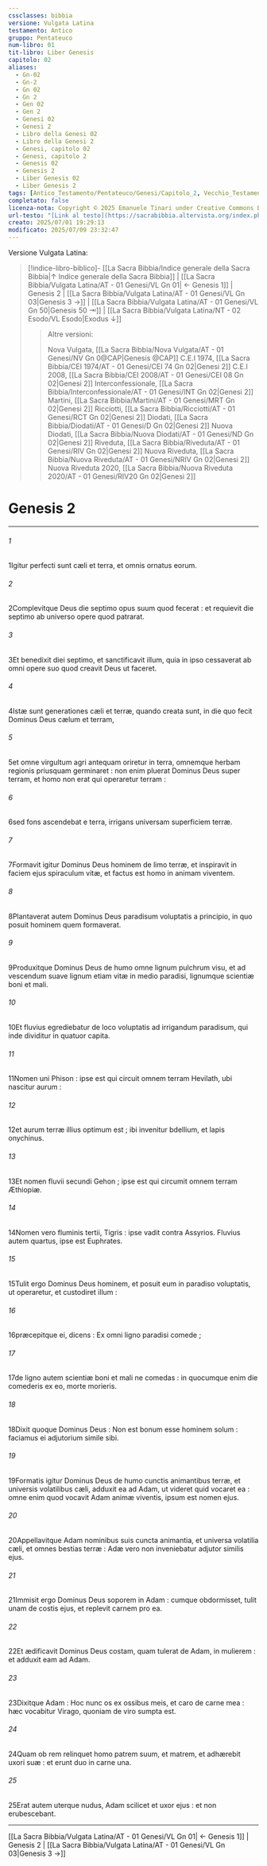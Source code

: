 ```yaml
---
cssclasses: bibbia
versione: Vulgata Latina
testamento: Antico
gruppo: Pentateuco
num-libro: 01
tit-libro: Liber Genesis
capitolo: 02
aliases:
  - Gn-02
  - Gn-2
  - Gn 02
  - Gn 2
  - Gen 02
  - Gen 2
  - Genesi 02
  - Genesi 2
  - Libro della Genesi 02
  - Libro della Genesi 2
  - Genesi, capitolo 02
  - Genesi, capitolo 2
  - Genesis 02
  - Genesis 2
  - Liber Genesis 02
  - Liber Genesis 2
tags: [Antico_Testamento/Pentateuco/Genesi/Capitolo_2, Vecchio_Testamento/Pentateuco/Genesi/Capitolo_2, Antico_Testamento, Vecchio_Testamento, Il_Pentateuco, Pentateuco, Libro_della_Genesi, Genesi, Capitolo_2]
completato: false
licenza-nota: Copyright © 2025 Emanuele Tinari under Creative Commons BY-NC-SA 4.0 https://creativecommons.org/licenses/by-nc-sa/4.0/
url-testo: "[Link al testo](https://sacrabibbia.altervista.org/index.php/bibbia/lettura//r/la/vulgata/genesis/1/2)"
creato: 2025/07/01 19:29:13
modificato: 2025/07/09 23:32:47
---
```


Versione Vulgata Latina:
> [!indice-libro-biblico]- [[La Sacra Bibbia/Indice generale della Sacra Bibbia|↑ Indice generale della Sacra Bibbia]] | [[La Sacra Bibbia/Vulgata Latina/AT - 01 Genesi/VL Gn 01| ← Genesis 1]] <span class="bianco">| Genesis 2 |</span> [[La Sacra Bibbia/Vulgata Latina/AT - 01 Genesi/VL Gn 03|Genesis 3 →]] | [[La Sacra Bibbia/Vulgata Latina/AT - 01 Genesi/VL Gn 50|Genesis 50 ⇥]] | [[La Sacra Bibbia/Vulgata Latina/NT - 02 Esodo/VL Esodo|Exodus ↓]]
>> <span class="verde">Altre versioni:</span>
>>
>> Nova Vulgata, [[La Sacra Bibbia/Nova Vulgata/AT - 01 Genesi/NV Gn 0@CAP|Genesis @CAP]]
>> C.E.I 1974, [[La Sacra Bibbia/CEI 1974/AT - 01 Genesi/CEI 74 Gn 02|Genesi 2]]
>> C.E.I 2008, [[La Sacra Bibbia/CEI 2008/AT - 01 Genesi/CEI 08 Gn 02|Genesi 2]]
>> Interconfessionale, [[La Sacra Bibbia/Interconfessionale/AT - 01 Genesi/INT Gn 02|Genesi 2]]
>> Martini, [[La Sacra Bibbia/Martini/AT - 01 Genesi/MRT Gn 02|Genesi 2]]
>> Ricciotti, [[La Sacra Bibbia/Ricciotti/AT - 01 Genesi/RCT Gn 02|Genesi 2]]
>> Diodati, [[La Sacra Bibbia/Diodati/AT - 01 Genesi/D Gn 02|Genesi 2]]
>> Nuova Diodati, [[La Sacra Bibbia/Nuova Diodati/AT - 01 Genesi/ND Gn 02|Genesi 2]]
>> Riveduta, [[La Sacra Bibbia/Riveduta/AT - 01 Genesi/RIV Gn 02|Genesi 2]]
>> Nuova Riveduta, [[La Sacra Bibbia/Nuova Riveduta/AT - 01 Genesi/NRIV Gn 02|Genesi 2]]
>> Nuova Riveduta 2020, [[La Sacra Bibbia/Nuova Riveduta 2020/AT - 01 Genesi/RIV20 Gn 02|Genesi 2]]

# Genesis 2

***

###### 1
<span class=vrs>1</span>Igitur perfecti sunt cæli et terra, et omnis ornatus eorum.
###### 2
<span class=vrs>2</span>Complevitque Deus die septimo opus suum quod fecerat : et requievit die septimo ab universo opere quod patrarat.
###### 3
<span class=vrs>3</span>Et benedixit diei septimo, et sanctificavit illum, quia in ipso cessaverat ab omni opere suo quod creavit Deus ut faceret.
###### 4
<span class=vrs>4</span>Istæ sunt generationes cæli et terræ, quando creata sunt, in die quo fecit Dominus Deus cælum et terram,
###### 5
<span class=vrs>5</span>et omne virgultum agri antequam oriretur in terra, omnemque herbam regionis priusquam germinaret : non enim pluerat Dominus Deus super terram, et homo non erat qui operaretur terram :
###### 6
<span class=vrs>6</span>sed fons ascendebat e terra, irrigans universam superficiem terræ.
###### 7
<span class=vrs>7</span>Formavit igitur Dominus Deus hominem de limo terræ, et inspiravit in faciem ejus spiraculum vitæ, et factus est homo in animam viventem.
###### 8
<span class=vrs>8</span>Plantaverat autem Dominus Deus paradisum voluptatis a principio, in quo posuit hominem quem formaverat.
###### 9
<span class=vrs>9</span>Produxitque Dominus Deus de humo omne lignum pulchrum visu, et ad vescendum suave lignum etiam vitæ in medio paradisi, lignumque scientiæ boni et mali.
###### 10
<span class=vrs>10</span>Et fluvius egrediebatur de loco voluptatis ad irrigandum paradisum, qui inde dividitur in quatuor capita.
###### 11
<span class=vrs>11</span>Nomen uni Phison : ipse est qui circuit omnem terram Hevilath, ubi nascitur aurum :
###### 12
<span class=vrs>12</span>et aurum terræ illius optimum est ; ibi invenitur bdellium, et lapis onychinus.
###### 13
<span class=vrs>13</span>Et nomen fluvii secundi Gehon ; ipse est qui circumit omnem terram Æthiopiæ.
###### 14
<span class=vrs>14</span>Nomen vero fluminis tertii, Tigris : ipse vadit contra Assyrios. Fluvius autem quartus, ipse est Euphrates.
###### 15
<span class=vrs>15</span>Tulit ergo Dominus Deus hominem, et posuit eum in paradiso voluptatis, ut operaretur, et custodiret illum :
###### 16
<span class=vrs>16</span>præcepitque ei, dicens : Ex omni ligno paradisi comede ;
###### 17
<span class=vrs>17</span>de ligno autem scientiæ boni et mali ne comedas : in quocumque enim die comederis ex eo, morte morieris.
###### 18
<span class=vrs>18</span>Dixit quoque Dominus Deus : Non est bonum esse hominem solum : faciamus ei adjutorium simile sibi.
###### 19
<span class=vrs>19</span>Formatis igitur Dominus Deus de humo cunctis animantibus terræ, et universis volatilibus cæli, adduxit ea ad Adam, ut videret quid vocaret ea : omne enim quod vocavit Adam animæ viventis, ipsum est nomen ejus.
###### 20
<span class=vrs>20</span>Appellavitque Adam nominibus suis cuncta animantia, et universa volatilia cæli, et omnes bestias terræ : Adæ vero non inveniebatur adjutor similis ejus.
###### 21
<span class=vrs>21</span>Immisit ergo Dominus Deus soporem in Adam : cumque obdormisset, tulit unam de costis ejus, et replevit carnem pro ea.
###### 22
<span class=vrs>22</span>Et ædificavit Dominus Deus costam, quam tulerat de Adam, in mulierem : et adduxit eam ad Adam.
###### 23
<span class=vrs>23</span>Dixitque Adam : Hoc nunc os ex ossibus meis, et caro de carne mea : hæc vocabitur Virago, quoniam de viro sumpta est.
###### 24
<span class=vrs>24</span>Quam ob rem relinquet homo patrem suum, et matrem, et adhærebit uxori suæ : et erunt duo in carne una.
###### 25
<span class=vrs>25</span>Erat autem uterque nudus, Adam scilicet et uxor ejus : et non erubescebant.

***

[[La Sacra Bibbia/Vulgata Latina/AT - 01 Genesi/VL Gn 01| ← Genesis 1]] | Genesis 2 | [[La Sacra Bibbia/Vulgata Latina/AT - 01 Genesi/VL Gn 03|Genesis 3 →]]